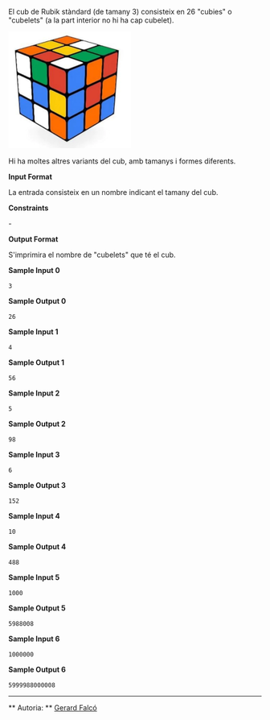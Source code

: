 El cub de Rubik stàndard (de tamany 3) consisteix en 26 "cubies" o
"cubelets" (a la part interior no hi ha cap cubelet).

![image](1556380034-03bcac4051-rubik.png)

Hi ha moltes altres variants del cub, amb tamanys i formes diferents.

**Input Format**

La entrada consisteix en un nombre  indicant el tamany del cub.

**Constraints**

\-

**Output Format**

S'imprimira el nombre de "cubelets" que té el cub.

**Sample Input 0**

``` 
3
```

**Sample Output 0**

``` 
26
```

**Sample Input 1**

``` 
4
```

**Sample Output 1**

``` 
56
```

**Sample Input 2**

``` 
5
```

**Sample Output 2**

``` 
98
```

**Sample Input 3**

``` 
6
```

**Sample Output 3**

    152

**Sample Input 4**

``` 
10
```

**Sample Output 4**

    488

**Sample Input 5**

    1000

**Sample Output 5**

    5988008

**Sample Input 6**

    1000000

**Sample Output 6**

    5999988000008

----------

** Autoria: **
[Gerard Falcó](https://github.com/gerardfp)
